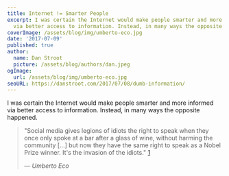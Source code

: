 ```yaml
---
title: Internet != Smarter People
excerpt: I was certain the Internet would make people smarter and more informed
  via better access to information. Instead, in many ways the opposite happened.
coverImage: /assets/blog/img/umberto-eco.jpg
date: '2017-07-09'
published: true
author:
  name: Dan Stroot
  picture: /assets/blog/authors/dan.jpeg
ogImage:
  url: /assets/blog/img/umberto-eco.jpg
seoURL: https://danstroot.com/2017/07/08/dumb-information/
---
```


I was certain the Internet would make people smarter and more informed via better access to information. Instead, in many ways the opposite happened.

> "Social media gives legions of idiots the right to speak when they once only spoke at a bar after a glass of wine, without harming the community [...] but now they have the same right to speak as a Nobel Prize winner. It's the invasion of the idiots." [1][1]
>
> <cite>&mdash; Umberto Eco</cite>

[1]: https://en.wikipedia.org/wiki/Umberto_Eco#Studies_on_media_culture 'Umberto Eco'

